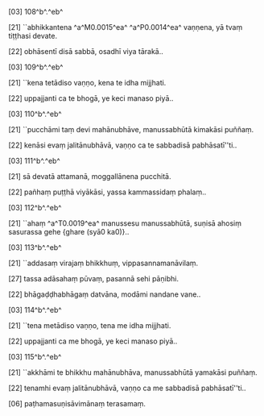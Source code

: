 [03] 108^b^.^eb^

[21] ``abhikkantena ^a^M0.0015^ea^ ^a^P0.0014^ea^ vaṇṇena, yā tvaṃ tiṭṭhasi  devate.

[22] obhāsentī disā sabbā, osadhī viya tārakā..

[03] 109^b^.^eb^

[21] ``kena tetādiso vaṇṇo, kena te idha mijjhati.

[22] uppajjanti ca te bhogā, ye keci manaso piyā..

[03] 110^b^.^eb^

[21] ``pucchāmi taṃ devi mahānubhāve, manussabhūtā  kimakāsi puññaṃ.

[22] kenāsi evaṃ jalitānubhāvā, vaṇṇo ca te sabbadisā  pabhāsatī''ti..

[03] 111^b^.^eb^

[21] sā devatā attamanā, moggallānena pucchitā.

[22] pañhaṃ puṭṭhā viyākāsi, yassa kammassidaṃ phalaṃ..

[03] 112^b^.^eb^

[21] ``ahaṃ ^a^T0.0019^ea^ manussesu manussabhūtā, suṇisā ahosiṃ  sasurassa gehe {ghare (syā0 ka0)}..

[03] 113^b^.^eb^

[21] ``addasaṃ virajaṃ bhikkhuṃ, vippasannamanāvilaṃ.

[27] tassa adāsahaṃ pūvaṃ, pasannā sehi pāṇibhi.

[22] bhāgaḍḍhabhāgaṃ datvāna, modāmi nandane vane..

[03] 114^b^.^eb^

[21] ``tena metādiso vaṇṇo, tena me idha mijjhati.

[22] uppajjanti ca me bhogā, ye keci manaso piyā..

[03] 115^b^.^eb^

[21] ``akkhāmi te bhikkhu mahānubhāva, manussabhūtā  yamakāsi puññaṃ.

[22] tenamhi evaṃ jalitānubhāvā, vaṇṇo ca me sabbadisā  pabhāsatī''ti..

[06] paṭhamasuṇisāvimānaṃ terasamaṃ.
